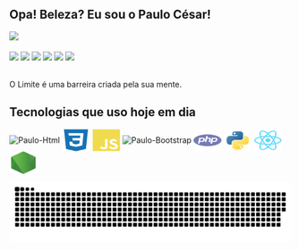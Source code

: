 ## Opa! Beleza? Eu sou o Paulo César!

<div>
  <a href="https://github.com/paulofelix">
  <img height="180em" src="https://github-readme-stats.vercel.app/api?username=paulofelixpc&show_icons=true&theme=tokyonight&include_all_commits=true&count_private=true"/>
    <!-- <img height="180em" src="https://github-readme-stats.vercel.app/api/top-langs/?username=paulofelixpc&layout=compact&langs_count=7&theme=tokyonight&card_width=200&custom_title=Minhas Linguagens"/>--!>
 </div>
  
<br>
  
<div>
  <a href="https://www.facebook.com/paulofelixpc" target="_blank"><img src="https://img.shields.io/badge/Facebook-1877F2?style=for-the-badge&logo=facebook&logoColor=white" target="_blank"></a>
  <a href="https://instagram.com/paulofelix.sousa" target="_blank"><img src="https://img.shields.io/badge/-Instagram-%23E4405F?style=for-the-badge&logo=instagram&logoColor=white" target="_blank"></a>
 	<a href="https://www.twitter.com/paulofelixpc" target="_blank"><img src="https://img.shields.io/badge/Twitter-1DA1F2?style=for-the-badge&logo=twitter&logoColor=white" target="_blank"></a>
 <a href="https://linkedin.com/in/paulofelixpc" target="_blank"><img src="https://img.shields.io/badge/LinkedIn-0077B5?style=for-the-badge&logo=linkedin&logoColor=white" target="_blank"></a> 
  <a href = "mailto:ola@paulocesardesousa.com.br"><img src="https://img.shields.io/badge/Gmail-D14836?style=for-the-badge&logo=gmail&logoColor=white" target="_blank"></a>
  <a href="https://t.me/paulocesardesousa" target="_blank"><img src="https://img.shields.io/badge/Telegram-2CA5E0?style=for-the-badge&logo=telegram&logoColor=white" target="_blank"></a> 
</div>
  <br>
  <p>O Limite é uma barreira criada pela sua mente.</p>
  
 ## Tecnologias que uso hoje em dia
  
<div style="display: inline_block">
  <img align="center" alt="Paulo-Html" height="40" width="50" src="https://cdn.jsdelivr.net/gh/devicons/devicon/icons/html5/html5-plain.svg">
  <img align="center" alt="Paulo-CSS" height="40" width="50" src="https://raw.githubusercontent.com/devicons/devicon/master/icons/css3/css3-plain.svg">
  <img align="center" alt="Paulo-Js" height="40" width="50" src="https://raw.githubusercontent.com/devicons/devicon/master/icons/javascript/javascript-plain.svg">
  <img align="center" alt="Paulo-Bootstrap" height="40" width="50" src="https://cdn.jsdelivr.net/gh/devicons/devicon/icons/bootstrap/bootstrap-plain.svg">
  <img align="center" alt="Paulo-Php" height="40" width="50" src="https://raw.githubusercontent.com/devicons/devicon/master/icons/php/php-plain.svg"> 
  <img align="center" alt="Paulo-Python" height="40" width="50" src="https://raw.githubusercontent.com/devicons/devicon/master/icons/python/python-original.svg">
  <img align="center" alt="Paulo-React" height="40" width="50" src="https://raw.githubusercontent.com/devicons/devicon/master/icons/react/react-original.svg"> 
  <img align="center" alt="Paulo-NojeJs" height="40" width="50" src="https://raw.githubusercontent.com/devicons/devicon/master/icons/nodejs/nodejs-original.svg"> 
</div>
 
  <div>   
 
  ![Snake animation](https://github.com/paulofelixpc/paulofelixpc/blob/output/github-contribution-grid-snake.svg)
 
</div>
